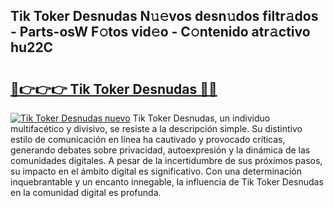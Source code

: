## Tik Toker Desnudas N𝚞𝚎vos desn𝚞dos filtr𝚊dos - Parts-osW F𝚘tos vid𝚎o - C𝚘ntenido atr𝚊ctivo hu22C

# <h2><a href="http://mbd6hv.tromn.icu/?c=Tik+Toker+Desnudas">🔗👉👉👉 Tik Toker Desnudas 🔗🔗</a></h2>

[![Tik Toker Desnudas nuevo](https://i.imgur.com/pEAQMta.gif)](http://mbd6hv.tromn.icu/?c=Tik+Toker+Desnudas)
Tik Toker Desnudas, un individuo multifacético y divisivo, se resiste a la descripción simple. Su distintivo estilo de comunicación en línea ha cautivado y provocado críticas, generando debates sobre privacidad, autoexpresión y la dinámica de las comunidades digitales. A pesar de la incertidumbre de sus próximos pasos, su impacto en el ámbito digital es significativo. Con una determinación inquebrantable y un encanto innegable, la influencia de Tik Toker Desnudas en la comunidad digital es profunda.
